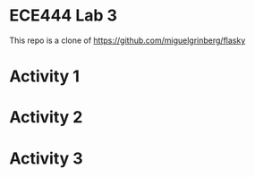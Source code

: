 # ECE444 Lab 3

This repo is a clone of https://github.com/miguelgrinberg/flasky

# Activity 1 #

# Activity 2 #

# Activity 3 #
